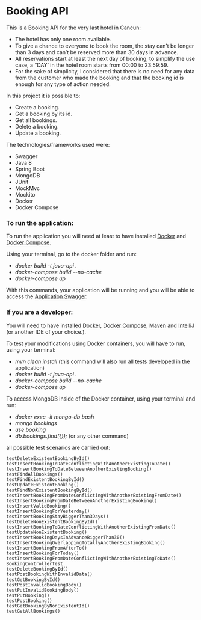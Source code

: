 # Booking API
This is a Booking API for the very last hotel in Cancun:
* The hotel has only one room available.
* To give a chance to everyone to book the room, the stay can’t be longer than 3 days and
can’t be reserved more than 30 days in advance.
* All reservations start at least the next day of booking, to simplify the use case, a “DAY’ in the hotel room starts from 00:00 to 23:59:59.
* For the sake of simplicity, I considered that there is no need for any data from the customer who made the booking and that the booking id is enough for any type of action needed.


In this project it is possible to:
* Create a booking.
* Get a booking by its id.
* Get all bookings.
* Delete a booking.
* Update a booking.

The technologies/frameworks used were:
* Swagger
* Java 8
* Spring Boot
* MongoDB
* JUnit
* MockMvc
* Mockito
* Docker
* Docker Compose

### To run the application:
To run the application you will need at least to have installed [Docker](https://docs.docker.com/get-docker/) and [Docker Compose](https://docs.docker.com/compose/install/).

Using your terminal, go to the docker folder and run:
* *docker build -t java-api .*
* *docker-compose build --no-cache*
* *docker-compose up*

With this commands, your application will be running and you will be able to access the [Application Swagger](http://localhost:8089/swagger-ui.html).

### If you are a developer:
You will need to have installed [Docker](https://docs.docker.com/get-docker/), [Docker Compose](https://docs.docker.com/compose/install/), [Maven](https://maven.apache.org/download.cgi) and [IntelliJ](https://www.jetbrains.com/idea/download/#section=windows) (or another IDE of your choice.).

To test your modifications using Docker containers, you will have to run, using your terminal:
* *mvn clean install* (this command will also run all tests developed in the application)
* *docker build -t java-api .*
* *docker-compose build --no-cache*
* *docker-compose up*

To access MongoDB inside of the Docker container, using your terminal and run:
* *docker exec -it mongo-db bash*
* *mongo bookings*
* *use booking*
* *db.bookings.find({});* (or any other command)


all possible test scenarios are carried out:

    testDeleteExistentBookingById()
    testInsertBookingToDateConflictingWithAnotherExistingToDate()
    testInsertBookingToDateBetweenAnotherExistingBooking()
    testFindAllBookings()
    testFindExistentBookingById()
    testUpdateExistentBooking()
    testFindNonExistentBookingById()
    testInsertBookingFromDateConflictingWithAnotherExistingFromDate()
    testInsertBookingFromDateBetweenAnotherExistingBooking()
    testInsertValidBooking()
    testInsertBookingForYesterday()
    testInsertBookingStayBiggerThan3Days()
    testDeleteNonExistentBookingById()
    testInsertBookingToDateConflictingWithAnotherExistingFromDate()
    testUpdateNonExistentBooking()
    testInsertBookingDaysInAdvanceBiggerThan30()
    testInsertBookingOverlappingTotallyAnotherExistingBooking()
    testInsertBookingFromAfterTo()
    testInsertBookingForToday()
    testInsertBookingFromDateConflictingWithAnotherExistingToDate()
    BookingControllerTest
    testDeleteBookingById()
    testPostBookingWithInvalidData()
    testGetBookingById()
    testPostInvalidBookingBody()
    testPutInvalidBookingBody()
    testPutBooking()
    testPostBooking()
    testGetBookingByNonExistentId()
    testGetAllBookings()

